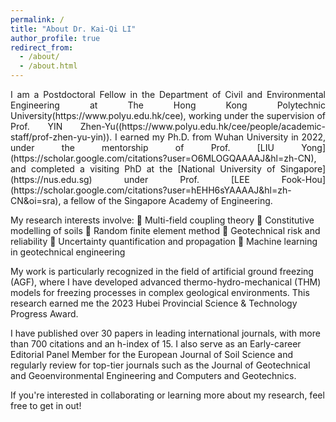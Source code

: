 ```yaml
---
permalink: /
title: "About Dr. Kai-Qi LI"
author_profile: true
redirect_from: 
  - /about/
  - /about.html
---
```



<p style="text-align: justify;">
I am a Postdoctoral Fellow in the Department of Civil and Environmental Engineering at The Hong Kong Polytechnic University(https://www.polyu.edu.hk/cee), working under the supervision of Prof. YIN Zhen-Yu((https://www.polyu.edu.hk/cee/people/academic-staff/prof-zhen-yu-yin)). I earned my Ph.D. from Wuhan University in 2022, under the mentorship of Prof. [LIU Yong](https://scholar.google.com/citations?user=O6MLOGQAAAAJ&hl=zh-CN), and completed a visiting PhD at the [National University of Singapore](https://nus.edu.sg) under Prof. [LEE Fook-Hou](https://scholar.google.com/citations?user=hEHH6sYAAAAJ&hl=zh-CN&oi=sra), a fellow of the Singapore Academy of Engineering. 
  
My research interests involve:
	Multi-field coupling theory
	Constitutive modelling of soils
	Random finite element method
	Geotechnical risk and reliability
	Uncertainty quantification and propagation
	Machine learning in geotechnical engineering

My work is particularly recognized in the field of artificial ground freezing (AGF), where I have developed advanced thermo-hydro-mechanical (THM) models for freezing processes in complex geological environments. This research earned me the 2023 Hubei Provincial Science & Technology Progress Award.

I have published over 30 papers in leading international journals, with more than 700 citations and an h-index of 15. I also serve as an Early-career Editorial Panel Member for the European Journal of Soil Science and regularly review for top-tier journals such as the Journal of Geotechnical and Geoenvironmental Engineering and Computers and Geotechnics.

If you're interested in collaborating or learning more about my research, feel free to get in out!

</p>

